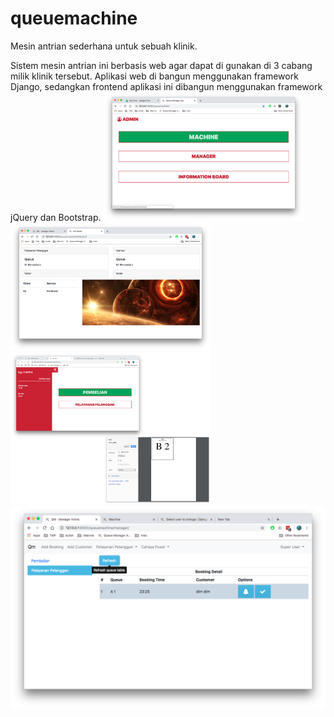 # queuemachine

Mesin antrian sederhana untuk sebuah klinik.

Sistem mesin antrian ini berbasis web agar dapat di gunakan di 3 cabang milik klinik tersebut. Aplikasi web di bangun menggunakan framework Django, sedangkan frontend aplikasi ini dibangun menggunakan framework jQuery dan Bootstrap.
<img src="screenshots/home.png" width="320"><img src="screenshots/Screen%20Shot%202019-03-07%20at%2023.47.34.png" width="320"><img src="screenshots/Screen%20Shot%202019-03-07%20at%2023.33.59.png" width="320"><img src="screenshots/Screen%20Shot%202019-03-07%20at%2023.36.54.png">
